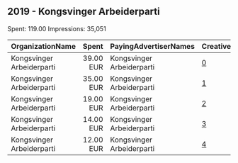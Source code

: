 ## 2019 - Kongsvinger Arbeiderparti 
Spent: 119.00
Impressions: 35,051

|OrganizationName|Spent|PayingAdvertiserNames|CreativeUrls|Impressions|Genders|AgeBrackets|CountryCodes|BillingAddresses|CandidateBallotInformation|
|:---|---:|:---|:---|---:|:---|:---|:---|:---|:---|
|Kongsvinger Arbeiderparti|39.00 EUR|Kongsvinger Arbeiderparti|[0](https://www.snap.com/political-ads/asset/24bfe68c7a805c9c859077e4edf9c6018e1665a8dd80745d3e503f23769738d1?mediaType=mp4)|12,409||17+|norway|"Prestegårdsvegen 7,Kongsvinger,2213,NO"||
|Kongsvinger Arbeiderparti|35.00 EUR|Kongsvinger Arbeiderparti|[1](https://www.snap.com/political-ads/asset/4f7aaddf12de0892c832860e4be44d8ba10bb6cbe824224e3d4dfafee3d5edad?mediaType=png)|9,639||17-25|norway|"Prestegårdsvegen 7,Kongsvinger,2213,NO"||
|Kongsvinger Arbeiderparti|19.00 EUR|Kongsvinger Arbeiderparti|[2](https://www.snap.com/political-ads/asset/69a38cba4fac19fbb0203b75820d20db68e76a385b271ae13a90ec5a88c8f35d?mediaType=mov)|5,743||17+|norway|"Prestegårdsvegen 7,Kongsvinger,2213,NO"||
|Kongsvinger Arbeiderparti|14.00 EUR|Kongsvinger Arbeiderparti|[3](https://www.snap.com/political-ads/asset/68b6b76295f5f929d0d1db80bf51164b915aa9520d50c7ce0cdc7187bc33e2ed?mediaType=mov)|3,906||17+|norway|"Prestegårdsvegen 7,Kongsvinger,2213,NO"||
|Kongsvinger Arbeiderparti|12.00 EUR|Kongsvinger Arbeiderparti|[4](https://www.snap.com/political-ads/asset/15e0cdea2c230e9551080f126dd16b39c900356e6a1f924eaf93941ca9060154?mediaType=mov)|3,354||17+|norway|"Prestegårdsvegen 7,Kongsvinger,2213,NO"||
